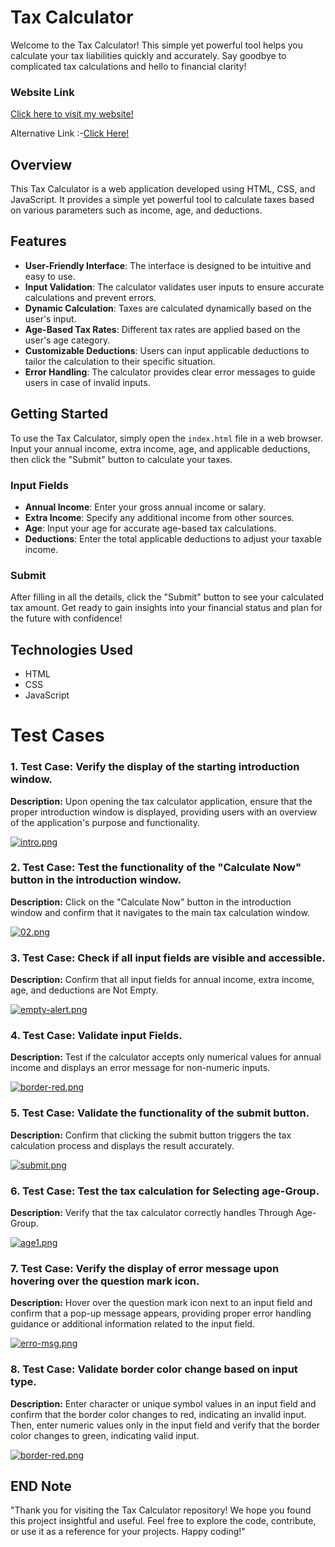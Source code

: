 # Tax Calculator

Welcome to the Tax Calculator! This simple yet powerful tool helps you calculate your tax liabilities quickly and accurately. Say goodbye to complicated tax calculations and hello to financial clarity!

### Website Link
[Click here to visit my website!](https://661df85b4c95238797ca187b--lovely-raindrop-1cf97a.netlify.app/)

Alternative Link :-[Click Here!](https://661df85b4c95238797ca187b-lovely-rain.netlify.app/)
## Overview

This Tax Calculator is a web application developed using HTML, CSS, and JavaScript. It provides a simple yet powerful tool to calculate taxes based on various parameters such as income, age, and deductions.

## Features

- **User-Friendly Interface**: The interface is designed to be intuitive and easy to use.
- **Input Validation**: The calculator validates user inputs to ensure accurate calculations and prevent errors.
- **Dynamic Calculation**: Taxes are calculated dynamically based on the user's input.
- **Age-Based Tax Rates**: Different tax rates are applied based on the user's age category.
- **Customizable Deductions**: Users can input applicable deductions to tailor the calculation to their specific situation.
- **Error Handling**: The calculator provides clear error messages to guide users in case of invalid inputs.

## Getting Started

To use the Tax Calculator, simply open the `index.html` file in a web browser. Input your annual income, extra income, age, and applicable deductions, then click the "Submit" button to calculate your taxes.

### Input Fields

- **Annual Income**: Enter your gross annual income or salary.
- **Extra Income**: Specify any additional income from other sources.
- **Age**: Input your age for accurate age-based tax calculations.
- **Deductions**: Enter the total applicable deductions to adjust your taxable income.

### Submit

After filling in all the details, click the "Submit" button to see your calculated tax amount. Get ready to gain insights into your financial status and plan for the future with confidence!

## Technologies Used

- HTML
- CSS
- JavaScript

# Test Cases

### 1. Test Case: Verify the display of the starting introduction window.
**Description:** Upon opening the tax calculator application, ensure that the proper introduction window is displayed, providing users with an overview of the application's purpose and functionality.

[![intro.png](https://i.postimg.cc/26VQs0gy/intro.png)](https://postimg.cc/wyYRJQqY)

### 2. Test Case: Test the functionality of the "Calculate Now" button in the introduction window.
**Description:** Click on the "Calculate Now" button in the introduction window and confirm that it navigates to the main tax calculation window.

[![02.png](https://i.postimg.cc/BvWfLzB9/02.png)](https://postimg.cc/18KjbJdJ)

### 3. Test Case: Check if all input fields are visible and accessible.
**Description:** Confirm that all input fields for annual income, extra income, age, and deductions are Not Empty.

[![empty-alert.png](https://i.postimg.cc/4x9rg5k8/empty-alert.png)](https://postimg.cc/3k3Lj2wp)

### 4. Test Case: Validate input Fields.
**Description:** Test if the calculator accepts only numerical values for annual income and displays an error message for non-numeric inputs.

[![border-red.png](https://i.postimg.cc/9M8xTRHR/border-red.png)](https://postimg.cc/VrtBPN6m)

### 5. Test Case: Validate the functionality of the submit button.
**Description:** Confirm that clicking the submit button triggers the tax calculation process and displays the result accurately.

[![submit.png](https://i.postimg.cc/8kF84DXQ/submit.png)](https://postimg.cc/pyt1XNtq)

### 6. Test Case: Test the tax calculation for Selecting age-Group.
**Description:** Verify that the tax calculator correctly handles Through Age-Group.

[![age1.png](https://i.postimg.cc/WzZHvNxd/age1.png)](https://postimg.cc/bSzT0hyP)

### 7. Test Case: Verify the display of error message upon hovering over the question mark icon.
**Description:** Hover over the question mark icon next to an input field and confirm that a pop-up message appears, providing proper error handling guidance or additional information related to the input field.

[![erro-msg.png](https://i.postimg.cc/SQY58djm/erro-msg.png)](https://postimg.cc/7bDmrggR)

### 8. Test Case: Validate border color change based on input type.
**Description:** Enter character or unique symbol values in an input field and confirm that the border color changes to red, indicating an invalid input. Then, enter numeric values only in the input field and verify that the border color changes to green, indicating valid input.

[![border-red.png](https://i.postimg.cc/9M8xTRHR/border-red.png)](https://postimg.cc/VrtBPN6m)

## END Note
"Thank you for visiting the Tax Calculator repository! We hope you found this project insightful and useful. Feel free to explore the code, contribute, or use it as a reference for your projects. Happy coding!"
